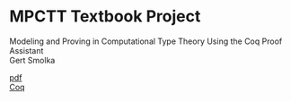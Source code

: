 # MPCTT Textbook Project
Modeling and Proving in Computational Type Theory
Using the Coq Proof Assistant  
Gert Smolka

[pdf](https://www.ps.uni-saarland.de/~smolka/drafts/icl2021.pdf)  
[Coq](coq)
